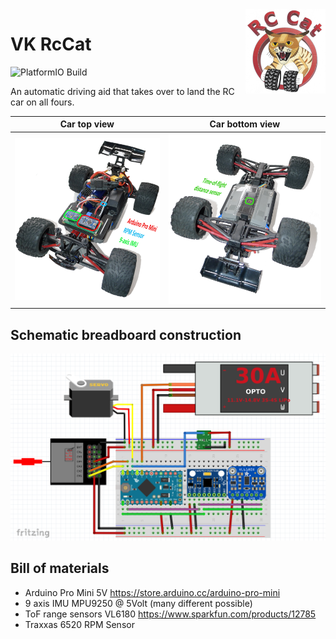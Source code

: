 <div style="float: right;"><img src="images/logo.png" width="128" height="135"/></div> 

# VK RcCat

![PlatformIO Build](https://github.com/VK/PrivateCat/workflows/PlatformIO%20Build/badge.svg)

An automatic driving aid that takes over to land the RC car on all fours.


Car top view             |  Car bottom view
:-----------------------:|:-------------------------------:
![](images/car_top.png)  |  ![](images/car_bottom.png)

## Schematic breadboard construction
![](images/sketch.png)


## Bill of materials
* Arduino Pro Mini 5V
  https://store.arduino.cc/arduino-pro-mini
* 9 axis IMU MPU9250 @ 5Volt
  (many different possible)
* ToF range sensors VL6180
  https://www.sparkfun.com/products/12785
* Traxxas 6520 RPM Sensor